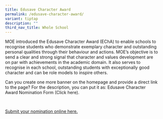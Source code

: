 ```yaml
---
title: Edusave Character Award
permalink: /edusave-character-award/
variant: tiptap
description: ""
third_nav_title: Whole School
---
```

<p>MOE introduced the Edusave Character Award (EChA) to enable schools to
recognise students who demonstrate exemplary character and outstanding
personal qualities through their behaviour and actions. MOE’s objective
is to send a clear and strong signal that character and values development
are on par with achievements in the academic domain. It also serves to
recognise in each school, outstanding students with exceptionally good
character and can be role models to inspire others.&nbsp;</p>
<p>Can you create one more banner on the homepage and provide a direct link
to the page? For the description, you can put it as: Edusave Character
Award Nomination Form (Click here).</p>
<p></p>
<p>&nbsp;</p>
<p><a href="https://go.gov.sg/rvecha25" rel="noopener nofollow" target="_blank">Submit your nomination online here.</a>
</p>
<p></p>
<p></p>